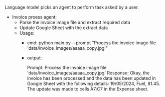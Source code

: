 Language model picks an agent to perform task asked by a user.

- Invoice proess agent:
  - Parse the invoice image file and extract required data
  - Update Google Sheet with the extract data
  - Usage:
    - cmd: python main.py --prompt "Process the invoice image file 'data/invoice_images/aaaaa_copy.jpg'"
    - output:

        Prompt: Process the invoice image file 'data/invoice_images/aaaaa_copy.jpg'
        Response: Okay, the invoice has been processed and the data has been updated in Google Sheet with the following details: 19/05/2024, Fuel, 81.45. The update was made to cells A7:C7 in the Expense sheet.

